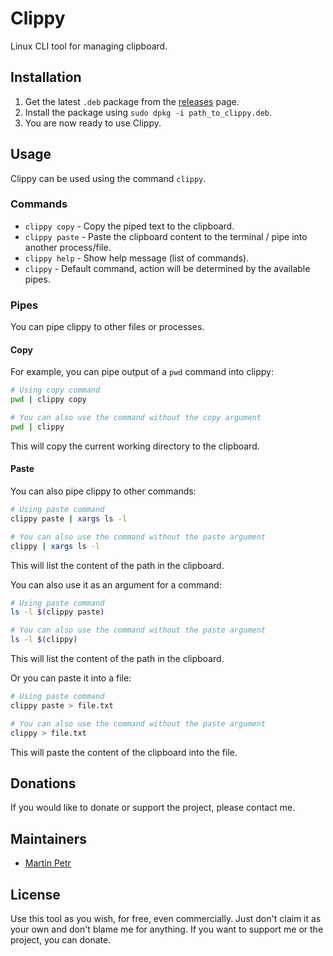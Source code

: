 # Clippy
Linux CLI tool for managing clipboard.

## Installation

1. Get the latest `.deb` package from the [releases](https://github.com/MartinGamesCZ/Clippy/releases) page.
2. Install the package using `sudo dpkg -i path_to_clippy.deb`.
3. You are now ready to use Clippy.

## Usage

Clippy can be used using the command `clippy`.

### Commands
- `clippy copy` - Copy the piped text to the clipboard.
- `clippy paste` - Paste the clipboard content to the terminal / pipe into another process/file.
- `clippy help` - Show help message (list of commands).
- `clippy` - Default command, action will be determined by the available pipes.

### Pipes
You can pipe clippy to other files or processes.

#### Copy

For example, you can pipe output of a `pwd` command into clippy:

```bash
# Using copy command
pwd | clippy copy

# You can also use the command without the copy argument
pwd | clippy
```

This will copy the current working directory to the clipboard.

#### Paste

You can also pipe clippy to other commands:

```bash
# Using paste command
clippy paste | xargs ls -l

# You can also use the command without the paste argument
clippy | xargs ls -l
```

This will list the content of the path in the clipboard.

You can also use it as an argument for a command:

```bash
# Using paste command
ls -l $(clippy paste)

# You can also use the command without the paste argument
ls -l $(clippy)
```

This will list the content of the path in the clipboard.

Or you can paste it into a file:

```bash
# Using paste command
clippy paste > file.txt

# You can also use the command without the paste argument
clippy > file.txt
```

This will paste the content of the clipboard into the file.

## Donations

If you would like to donate or support the project, please contact me.

## Maintainers
- [Martin Petr](https://github.com/MartinGamesCZ)

## License

Use this tool as you wish, for free, even commercially. Just don't claim it as your own and don't blame me for anything. If you want to support me or the project, you can donate.
